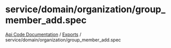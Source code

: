 # service/domain/organization/group\_member\_add.spec
[Api Code Documentation](../README.md) / [Exports](../modules.md) / service/domain/organization/group\_member\_add.spec

